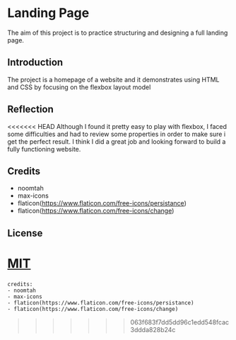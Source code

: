# Landing Page

The aim of this project is to practice structuring and designing a full landing page.

## Introduction

The project is a homepage of a website and it demonstrates using HTML and CSS by focusing on the flexbox layout model

## Reflection

<<<<<<< HEAD
Although I found it pretty easy to play with flexbox, I faced some difficulties and had to review some properties in order to make sure i get the perfect result. I think I did a great job and looking forward to build a fully functioning website.

## Credits

- noomtah
- max-icons
- flaticon(https://www.flaticon.com/free-icons/persistance)
- flaticon(https://www.flaticon.com/free-icons/change)

## License

[MIT](https://choosealicense.com/licenses/mit/)
=======
###
    credits:
    - noomtah
    - max-icons
    - flaticon(https://www.flaticon.com/free-icons/persistance)
    - flaticon(https://www.flaticon.com/free-icons/change)
>>>>>>> 063f683f7dd5dd96c1edd548fcac3ddda828b24c
